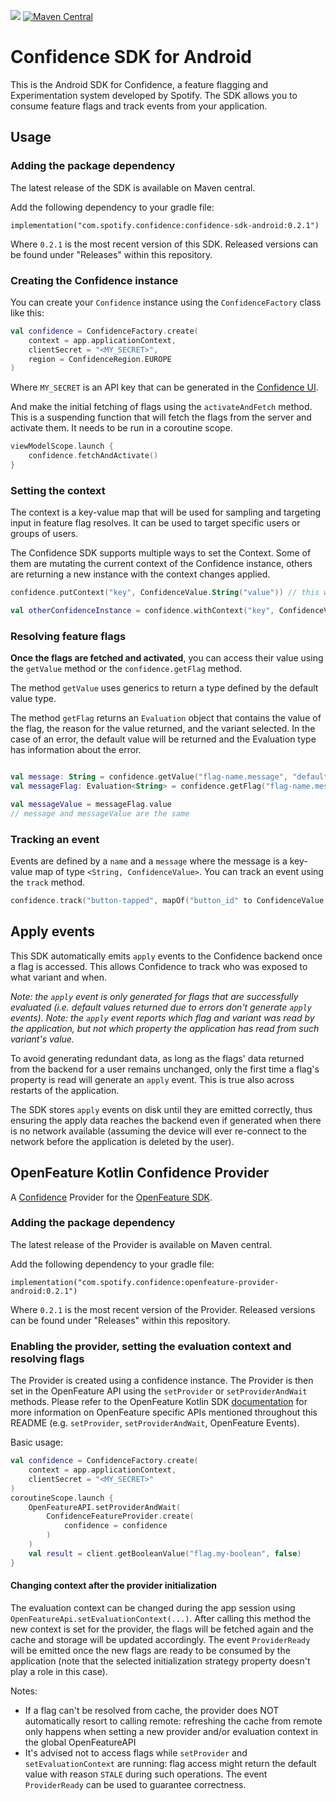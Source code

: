 [![](https://jitpack.io/v/spotify/confidence-sdk-android.svg)](https://jitpack.io/#spotify/confidence-sdk-android)
<a href="https://maven-badges.herokuapp.com/maven-central/com.spotify.confidence/confidence-sdk-android">
<img alt="Maven Central" src="https://maven-badges.herokuapp.com/maven-central/com.spotify.confidence/confidence-sdk-android/badge.svg" />
</a>

# Confidence SDK for Android
This is the Android SDK for Confidence, a feature flagging and Experimentation system developed by Spotify. The SDK allows you to consume feature flags and track events from your application.

## Usage

### Adding the package dependency

The latest release of the SDK is available on Maven central.

<!---x-release-please-start-version-->
Add the following dependency to your gradle file:
```
implementation("com.spotify.confidence:confidence-sdk-android:0.2.1")
```

Where `0.2.1` is the most recent version of this SDK. Released versions can be found under "Releases" within this repository.
<!---x-release-please-end-->

### Creating the Confidence instance
You can create your `Confidence` instance using the `ConfidenceFactory` class like this:

```kotlin
val confidence = ConfidenceFactory.create(
    context = app.applicationContext,
    clientSecret = "<MY_SECRET>",
    region = ConfidenceRegion.EUROPE
)
```
Where `MY_SECRET` is an API key that can be generated in the [Confidence UI](https://confidence.spotify.com/console).

And make the initial fetching of flags using the `activateAndFetch` method. This is a suspending function that will fetch the flags from the server and activate them.
It needs to be run in a coroutine scope.

```kotlin
viewModelScope.launch {
    confidence.fetchAndActivate()
}
```

### Setting the context
The context is a key-value map that will be used for sampling and targeting input in feature flag resolves. It can be used to target specific users or groups of users.

The Confidence SDK supports multiple ways to set the Context. Some of them are mutating the current context of the Confidence instance, others are returning a new instance with the context changes applied.

```kotlin
confidence.putContext("key", ConfidenceValue.String("value")) // this will mutate the context of the current Confidence instance

val otherConfidenceInstance = confidence.withContext("key", ConfidenceValue.String("value")) // this will return a new Confidence instance with the context changes applied
```

### Resolving feature flags
**Once the flags are fetched and activated**, you can access their value using the `getValue` method or the `confidence.getFlag` method.

The method `getValue` uses generics to return a type defined by the default value type.

The method `getFlag` returns an `Evaluation` object that contains the value of the flag, the reason for the value returned, and the variant selected.
In the case of an error, the default value will be returned and the Evaluation type has information about the error.

```kotlin

val message: String = confidence.getValue("flag-name.message", "default message")
val messageFlag: Evaluation<String> = confidence.getFlag("flag-name.message", "default message")

val messageValue = messageFlag.value
// message and messageValue are the same
```

### Tracking an event
Events are defined by a `name` and a `message` where the message is a key-value map of type `<String, ConfidenceValue>`. You can track an event using the `track` method.

```kotlin
confidence.track("button-tapped", mapOf("button_id" to ConfidenceValue.String("purchase_button")))
```


## Apply events
This SDK automatically emits `apply` events to the Confidence backend once a flag is accessed. This allows Confidence to track who was exposed to what variant and when.

_Note: the `apply` event is only generated for flags that are successfully evaluated (i.e. default values returned due to errors don't generate `apply` events)._
_Note: the `apply` event reports which flag and variant was read by the application, but not which property the application has read from such variant's value._

To avoid generating redundant data, as long as the flags' data returned from the backend for a user remains unchanged, only the first time a flag's property is read will generate an `apply` event. This is true also across restarts of the application.

The SDK stores `apply` events on disk until they are emitted correctly, thus ensuring the apply data reaches the backend even if generated when there is no network available (assuming the device will ever re-connect to the network before the application is deleted by the user).

<!-- Add link to the more detailed documentation on apply events in the Confidence portal once it's ready -->


## OpenFeature Kotlin Confidence Provider
A [Confidence](https://confidence.spotify.com/) Provider for the [OpenFeature SDK](https://github.com/open-feature/kotlin-sdk).

### Adding the package dependency

The latest release of the Provider is available on Maven central.

<!---x-release-please-start-version-->
Add the following dependency to your gradle file:
```
implementation("com.spotify.confidence:openfeature-provider-android:0.2.1")
```

Where `0.2.1` is the most recent version of the Provider. Released versions can be found under "Releases" within this repository.
<!---x-release-please-end-->


### Enabling the provider, setting the evaluation context and resolving flags

The Provider is created using a confidence instance. The Provider is then set in the OpenFeature API using the `setProvider` or `setProviderAndWait` methods.
Please refer to the OpenFeature Kotlin SDK [documentation](https://github.com/open-feature/kotlin-sdk) for more information on OpenFeature specific APIs mentioned throughout this README (e.g. `setProvider`, `setProviderAndWait`, OpenFeature Events).

Basic usage:
```kotlin
val confidence = ConfidenceFactory.create(
    context = app.applicationContext,
    clientSecret = "<MY_SECRET>"
)
coroutineScope.launch {
    OpenFeatureAPI.setProviderAndWait(
        ConfidenceFeatureProvider.create(
            confidence = confidence
        )
    )
    val result = client.getBooleanValue("flag.my-boolean", false)
}
```

#### Changing context after the provider initialization 
The evaluation context can be changed during the app session using `OpenFeatureApi.setEvaluationContext(...)`.
After calling this method the new context is set for the provider, the flags will be fetched again and the cache and storage will be updated accordingly. 
The event `ProviderReady` will be emitted once the new flags are ready to be consumed by the application (note that the selected initialization strategy property doesn't play a role in this case).

Notes:
- If a flag can't be resolved from cache, the provider does NOT automatically resort to calling remote: refreshing the cache from remote only happens when setting a new provider and/or evaluation context in the global OpenFeatureAPI
- It's advised not to access flags while `setProvider` and `setEvaluationContext` are running: flag access might return the default value with reason `STALE` during such operations. The event `ProviderReady` can be used to guarantee correctness.
